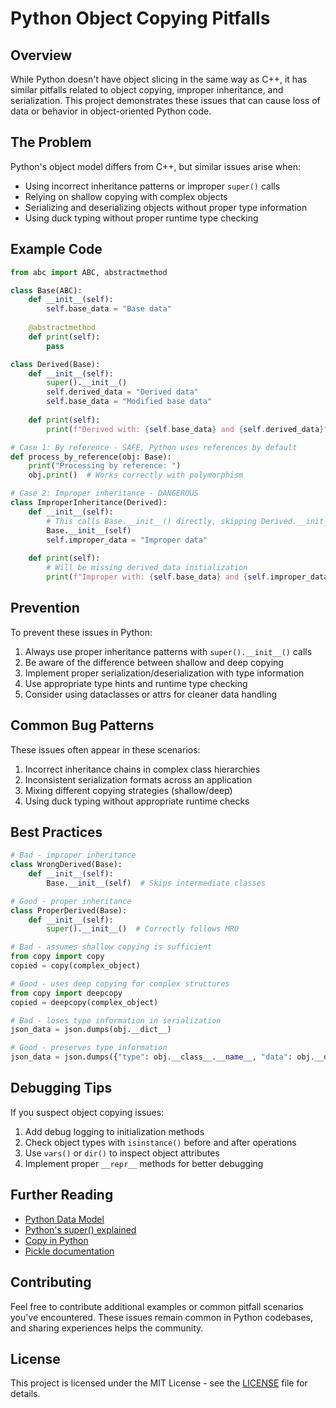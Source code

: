 # Python Object Copying Pitfalls

## Overview
While Python doesn't have object slicing in the same way as C++, it has similar pitfalls related to object copying, improper inheritance, and serialization. This project demonstrates these issues that can cause loss of data or behavior in object-oriented Python code.

## The Problem
Python's object model differs from C++, but similar issues arise when:
- Using incorrect inheritance patterns or improper `super()` calls
- Relying on shallow copying with complex objects
- Serializing and deserializing objects without proper type information
- Using duck typing without proper runtime type checking

## Example Code
```python
from abc import ABC, abstractmethod

class Base(ABC):
    def __init__(self):
        self.base_data = "Base data"
    
    @abstractmethod
    def print(self):
        pass

class Derived(Base):
    def __init__(self):
        super().__init__()
        self.derived_data = "Derived data"
        self.base_data = "Modified base data"
    
    def print(self):
        print(f"Derived with: {self.base_data} and {self.derived_data}")

# Case 1: By reference - SAFE, Python uses references by default
def process_by_reference(obj: Base):
    print("Processing by reference: ")
    obj.print()  # Works correctly with polymorphism

# Case 2: Improper inheritance - DANGEROUS
class ImproperInheritance(Derived):
    def __init__(self):
        # This calls Base.__init__() directly, skipping Derived.__init__()
        Base.__init__(self)
        self.improper_data = "Improper data"
    
    def print(self):
        # Will be missing derived_data initialization
        print(f"Improper with: {self.base_data} and {self.improper_data}")
```

## Prevention
To prevent these issues in Python:
1. Always use proper inheritance patterns with `super().__init__()` calls
2. Be aware of the difference between shallow and deep copying
3. Implement proper serialization/deserialization with type information
4. Use appropriate type hints and runtime type checking
5. Consider using dataclasses or attrs for cleaner data handling

## Common Bug Patterns
These issues often appear in these scenarios:
1. Incorrect inheritance chains in complex class hierarchies
2. Inconsistent serialization formats across an application
3. Mixing different copying strategies (shallow/deep)
4. Using duck typing without appropriate runtime checks

## Best Practices
```python
# Bad - improper inheritance
class WrongDerived(Base):
    def __init__(self):
        Base.__init__(self)  # Skips intermediate classes

# Good - proper inheritance
class ProperDerived(Base):
    def __init__(self):
        super().__init__()  # Correctly follows MRO

# Bad - assumes shallow copying is sufficient
from copy import copy
copied = copy(complex_object)

# Good - uses deep copying for complex structures
from copy import deepcopy
copied = deepcopy(complex_object)

# Bad - loses type information in serialization
json_data = json.dumps(obj.__dict__)

# Good - preserves type information
json_data = json.dumps({"type": obj.__class__.__name__, "data": obj.__dict__})
```

## Debugging Tips
If you suspect object copying issues:
1. Add debug logging to initialization methods
2. Check object types with `isinstance()` before and after operations
3. Use `vars()` or `dir()` to inspect object attributes
4. Implement proper `__repr__` methods for better debugging

## Further Reading
- [Python Data Model](https://docs.python.org/3/reference/datamodel.html)
- [Python's super() explained](https://realpython.com/python-super/)
- [Copy in Python](https://docs.python.org/3/library/copy.html)
- [Pickle documentation](https://docs.python.org/3/library/pickle.html)

## Contributing

Feel free to contribute additional examples or common pitfall scenarios you've encountered. These issues remain common
in Python codebases, and sharing experiences helps the community.

## License

This project is licensed under the MIT License - see the [LICENSE](LICENSE) file for details.